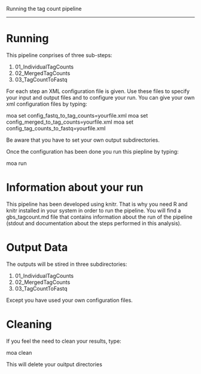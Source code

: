 Running the tag count pipeline

---------------------------------------------

# Running

This pipeline conprises of three sub-steps:

1. 01_IndividualTagCounts
2. 02_MergedTagCounts
3. 03_TagCountToFastq

For each step an XML configuration file is given. Use these files to specify your input and output files and to configure your run. You can give 
your own xml configuration files by typing:

moa set config_fastq_to_tag_counts=yourfile.xml
moa set config_merged_to_tag_counts=yourfile.xml
moa set config_tag_counts_to_fastq=yourfile.xml

Be aware that you have to set your own output subdirectories.

Once the configuration has been done you run this piepline by typing:

moa run

# Information about your run

This pipeline has been developed using knitr. That is why you need R and knitr installed in your system in order to run the pipeline. 
You will find a gbs_tagcount.md file that contains information about the run of the pipeline (stdout and documentation about the steps
performed in this analysis). 

# Output Data

The outputs will be stired in three subdirectories:

1. 01_IndividualTagCounts
2. 02_MergedTagCounts
3. 03_TagCountToFastq

Except you have used your own configuration files.

# Cleaning

If you feel the need to clean your results, type:

moa clean

This will delete your ouitput directories


